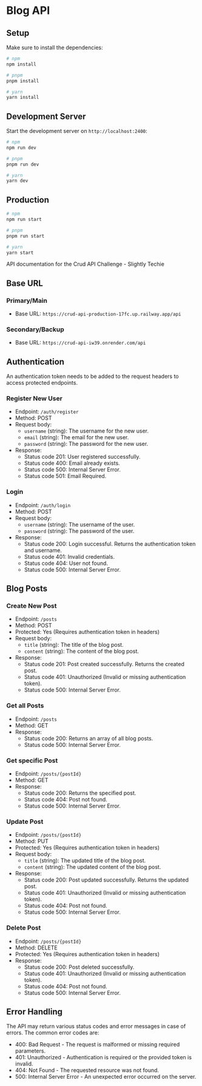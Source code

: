 # Blog API

## Setup

Make sure to install the dependencies:

```bash
# npm
npm install

# pnpm
pnpm install

# yarn
yarn install
```

## Development Server

Start the development server on `http://localhost:2400`:

```bash
# npm
npm run dev

# pnpm
pnpm run dev

# yarn
yarn dev
```
## Production


```bash
# npm
npm run start

# pnpm
pnpm run start

# yarn
yarn start
```

API documentation for the Crud API Challenge - Slightly Techie

## Base URL

### Primary/Main
- Base URL: `https://crud-api-production-17fc.up.railway.app/api`

### Secondary/Backup
- Base URL: `https://crud-api-iw39.onrender.com/api`

## Authentication

An authentication token needs to be added to the request headers to access protected endpoints.

### Register New User

- Endpoint: `/auth/register`
- Method: POST
- Request body:
  - `username` (string): The username for the new user.
  - `email` (string): The email for the new user.
  - `password` (string): The password for the new user.
- Response:
  - Status code 201: User registered successfully.
  - Status code 400: Email already exists.
  - Status code 500: Internal Server Error.
  - Status code 501: Email Required.

### Login

- Endpoint: `/auth/login`
- Method: POST
- Request body:
  - `username` (string): The username of the user.
  - `password` (string): The password of the user.
- Response:
  - Status code 200: Login successful. Returns the authentication token and username.
  - Status code 401: Invalid credentials.
  - Status code 404: User not found.
  - Status code 500: Internal Server Error.

## Blog Posts

### Create New Post

- Endpoint: `/posts`
- Method: POST
- Protected: Yes (Requires authentication token in headers)
- Request body:
  - `title` (string): The title of the blog post.
  - `content` (string): The content of the blog post.
- Response:
  - Status code 201: Post created successfully. Returns the created post.
  - Status code 401: Unauthorized (Invalid or missing authentication token).
  - Status code 500: Internal Server Error.

### Get all Posts

- Endpoint: `/posts`
- Method: GET
- Response:
  - Status code 200: Returns an array of all blog posts.
  - Status code 500: Internal Server Error.

### Get specific Post

- Endpoint: `/posts/{postId}`
- Method: GET
- Response:
  - Status code 200: Returns the specified post.
  - Status code 404: Post not found.
  - Status code 500: Internal Server Error.

### Update Post

- Endpoint: `/posts/{postId}`
- Method: PUT
- Protected: Yes (Requires authentication token in headers)
- Request body:
  - `title` (string): The updated title of the blog post.
  - `content` (string): The updated content of the blog post.
- Response:
  - Status code 200: Post updated successfully. Returns the updated post.
  - Status code 401: Unauthorized (Invalid or missing authentication token).
  - Status code 404: Post not found.
  - Status code 500: Internal Server Error.

### Delete Post

- Endpoint: `/posts/{postId}`
- Method: DELETE
- Protected: Yes (Requires authentication token in headers)
- Response:
  - Status code 200: Post deleted successfully.
  - Status code 401: Unauthorized (Invalid or missing authentication token).
  - Status code 404: Post not found.
  - Status code 500: Internal Server Error.

## Error Handling

The API may return various status codes and error messages in case of errors. The common error codes are:

- 400: Bad Request - The request is malformed or missing required parameters.
- 401: Unauthorized - Authentication is required or the provided token is invalid.
- 404: Not Found - The requested resource was not found.
- 500: Internal Server Error - An unexpected error occurred on the server.
